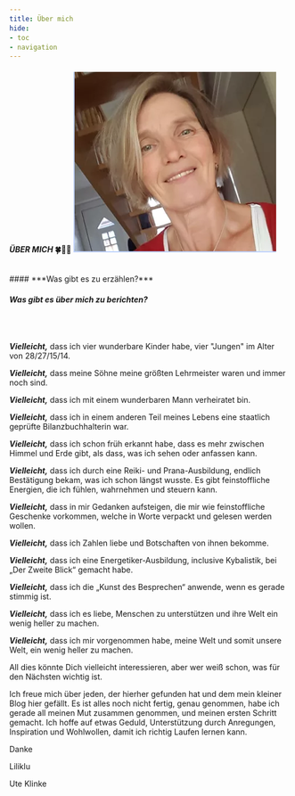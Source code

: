 ```yaml
---
title: Über mich
hide:
- toc
- navigation
---
```

<style>
img {
  float: middel;
}
</style>
#### ***ÜBER MICH***  🍀🦋💚 ![](img/ueber-mich.png)

<br>
#### ***Was gibt es zu erzählen?***
<br>

#### ***Was gibt es über mich zu berichten?***

<br><br>

***Vielleicht,*** dass ich vier wunderbare Kinder habe, vier "Jungen" im Alter von 28/27/15/14.

***Vielleicht,*** dass meine Söhne meine größten Lehrmeister waren und immer noch sind.



***Vielleicht,*** dass ich mit einem wunderbaren Mann verheiratet bin.



***Vielleicht,*** dass ich in einem anderen Teil meines Lebens eine staatlich geprüfte Bilanzbuchhalterin war.

***Vielleicht,*** dass ich schon früh erkannt habe, dass es mehr zwischen Himmel und Erde gibt, als dass, was ich sehen oder anfassen kann.

***Vielleicht,*** dass ich durch eine Reiki- und Prana-Ausbildung, endlich Bestätigung bekam, was ich schon längst wusste. Es gibt feinstoffliche Energien, die ich fühlen, wahrnehmen und steuern kann.

***Vielleicht,*** dass in mir Gedanken aufsteigen, die mir wie feinstoffliche Geschenke vorkommen, welche in Worte verpackt und gelesen werden wollen.

***Vielleicht,*** dass ich Zahlen liebe und Botschaften von ihnen bekomme.

***Vielleicht,*** dass ich eine Energetiker-Ausbildung, inclusive Kybalistik, bei „Der Zweite Blick“ gemacht habe.

***Vielleicht,*** dass ich die „Kunst des Besprechen“ anwende, wenn es gerade stimmig ist.



***Vielleicht,*** dass ich es liebe, Menschen zu unterstützen und ihre Welt ein wenig heller zu machen.



***Vielleicht,*** dass ich mir vorgenommen habe, meine Welt und somit unsere Welt, ein wenig heller zu machen.



All dies könnte Dich vielleicht interessieren, aber wer weiß schon, was für den Nächsten wichtig ist.



Ich freue mich über jeden, der hierher gefunden hat und dem mein kleiner Blog hier gefällt. Es ist alles noch nicht fertig, genau genommen, habe ich gerade all meinen Mut zusammen genommen, und meinen ersten Schritt gemacht. Ich hoffe auf etwas Geduld, Unterstützung durch Anregungen, Inspiration und Wohlwollen, damit ich richtig Laufen lernen kann.



Danke

Liliklu  

Ute Klinke
